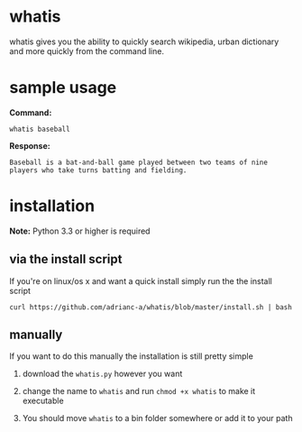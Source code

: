 # whatis
whatis gives you the ability to quickly search wikipedia, urban dictionary and more quickly from the command line.

# sample usage
__Command:__

`whatis baseball`

__Response:__

`Baseball is a bat-and-ball game played between two teams of nine players who take turns batting and fielding.`

# installation
__Note:__ Python 3.3 or higher is required
## via the install script
If you're on linux/os x and want a quick install simply run the the install script

`curl https://github.com/adrianc-a/whatis/blob/master/install.sh | bash`

## manually
If you want to do this manually the installation is still pretty simple

1. download the `whatis.py` however you want

2. change the name to `whatis` and run `chmod +x whatis` to make it executable

3. You should move `whatis` to a bin folder somewhere or add it to your path
